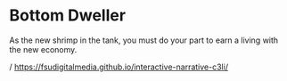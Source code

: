# Bottom Dweller
As the new shrimp in the tank, you must do your part to earn a living with the new economy.

/
https://fsudigitalmedia.github.io/interactive-narrative-c3li/
